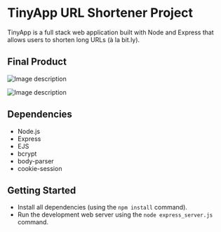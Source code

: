 # TinyApp URL Shortener Project

TinyApp is a full stack web application built with Node and Express that allows users to shorten long URLs (à la bit.ly).

## Final Product

![Image description](https://i.imgur.com/SCOad3Q.png)

![Image description](https://imgur.com/JSzw6cV.png)


## Dependencies

- Node.js
- Express
- EJS
- bcrypt
- body-parser
- cookie-session

## Getting Started

- Install all dependencies (using the `npm install` command).
- Run the development web server using the `node express_server.js` command.

